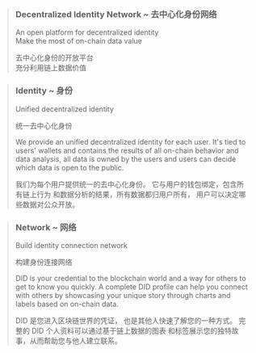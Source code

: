 
[site]: https://didnetwork.org

> ### Decentralized Identity Network ~ 去中心化身份网络
> 
> An open platform for decentralized identity  
> Make the most of on-chain data value  
> 
> 去中心化身份的开放平台  
> 充分利用链上数据价值  
> 


> ### Identity ~ 身份
> 
> Unified decentralized identity
> 
> 统一去中心化身份
> 
> We provide an unified decentralized
>  identity for each user.
>  It's tied to users' wallets
>  and contains the results of
>  all on-chain behavior and data analysis,
>  all data is owned by the users
>  and users can decide which data
>  is open to the public.
> 
> 我们为每个用户提供统一的去中心化身份。
> 它与用户的钱包绑定，包含所有链上行为
> 和数据分析的结果，所有数据都归用户所有，
> 用户可以决定哪些数据对公众开放。
> 


> ### Network ~ 网络
> 
> Build identity connection network
> 
> 构建身份连接网络
> 
> DID is your credential to the blockchain
>  world and a way for others to get
>  to know you quickly.
>  A complete DID profile can help you
>  connect with others by showcasing your
>  unique story through charts and labels
>  based on on-chain data.
> 
> DID 是您进入区块链世界的凭证，
> 也是其他人快速了解您的一种方式。
> 完整的 DID 个人资料可以通过基于链上数据的图表
> 和标签展示您的独特故事，从而帮助您与他人建立联系。 
> 
